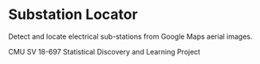 # Substation Locator

Detect and locate electrical sub-stations from Google Maps aerial images.

CMU SV 18-697 Statistical Discovery and Learning Project

